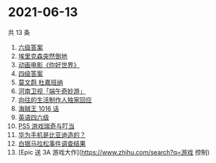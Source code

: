 # 2021-06-13

共 13 条

<!-- BEGIN -->
<!-- 最后更新时间 Sun Jun 13 2021 12:08:11 GMT+0800 (China Standard Time) -->

1. [六级答案](https://www.zhihu.com/search?q=六级答案)
2. [埃里克森突然倒地](https://www.zhihu.com/search?q=埃里克森)
3. [动画电影《你好世界》](https://www.zhihu.com/search?q=你好世界)
4. [四级答案](https://www.zhihu.com/search?q=四级答案)
5. [莫文蔚 杜嘉班纳](https://www.zhihu.com/search?q=莫文蔚)
6. [河南卫视「端午奇妙游」](https://www.zhihu.com/search?q=端午奇妙游)
7. [向往的生活制作人独家回应](https://www.zhihu.com/search?q=向往的生活)
8. [海贼王 1016 话](https://www.zhihu.com/search?q=海贼王)
9. [英语四六级](https://www.zhihu.com/search?q=四六级)
10. [PS5 游戏瑞奇与叮当](https://www.zhihu.com/search?q=瑞奇与叮当)
11. [华为手机是比亚迪造的？](https://www.zhihu.com/search?q=华为手机)
12. [白银马拉松事件调查结果](https://www.zhihu.com/search?q=甘肃白银马拉松)
13. [Epic 送 3A 游戏大作](https://www.zhihu.com/search?q=游戏 控制)

<!-- END -->

